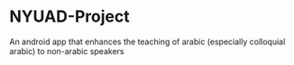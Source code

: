 # NYUAD-Project


An android app that enhances the teaching of arabic (especially colloquial arabic) to non-arabic speakers
